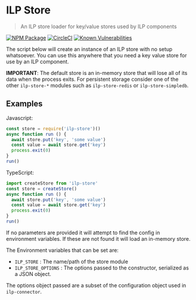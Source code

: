 # ILP Store
> An ILP store loader for key/value stores used by ILP components

[![NPM Package](https://img.shields.io/npm/v/ilp-store.svg?style=flat)](https://npmjs.org/package/ilp-store)
[![CircleCI](https://circleci.com/gh/interledgerjs/ilp-store.svg?style=shield)](https://circleci.com/gh/interledgerjs/ilp-store)
[![Known Vulnerabilities](https://snyk.io/test/github/interledgerjs/ilp-store/badge.svg)](https://snyk.io/test/github/interledgerjs/ilp-store)

The script below will create an instance of an ILP store with no setup whatsoever.  You can
use this anywhere that you need a key value store for use by an ILP component.

**IMPORTANT**: The default store is an in-memory store that will lose all of its data when the process exits. For persistent storage consider one of the other `ilp-store-*` modules such as `ilp-store-redis` or `ilp-store-simpledb`.


## Examples

Javascript:
```js
const store = require('ilp-store')()
async function run () {
  await store.put('key', 'some value')
  const value = await store.get('key')
  process.exit(0)
}
run()
```

TypeScript:
```typescript
import createStore from 'ilp-store'
const store = createStore()
async function run () {
  await store.put('key', 'some value')
  const value = await store.get('key')
  process.exit(0)
}
run()
```

If no parameters are provided it will attempt to find the config in environment variables. If these are not found it will load an in-memory store.

The Environment variables that can be set are:

 - `ILP_STORE` : The name/path of the store module
 - `ILP_STORE_OPTIONS` : The options passed to the constructor, serialized as a JSON object.

The options object passed are a subset of the configuration object used in `ilp-connector`.